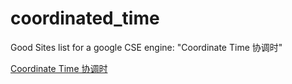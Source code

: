 # coordinated_time
Good Sites list for a google CSE engine: "Coordinate Time 协调时"


[Coordinate Time 协调时](https://cse.google.com/cse?cx=000754105948020450500:cpji3_jn494)
